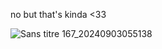 no but that's kinda <33

![Sans titre 167_20240903055138](https://github.com/user-attachments/assets/8af5e675-5d2b-4483-981b-ba092eff6a2e)




<!--
**dustystarx/dustystarx** is a ✨ _special_ ✨ repository because its `README.md` (this file) appears on your GitHub profile.

Here are some ideas to get you started:

- 🔭 I’m currently working on ...
- 🌱 I’m currently learning ...
- 👯 I’m looking to collaborate on ...
- 🤔 I’m looking for help with ...
- 💬 Ask me about ...
- 📫 How to reach me: ...
- 😄 Pronouns: ...
- ⚡ Fun fact: ...
-->
